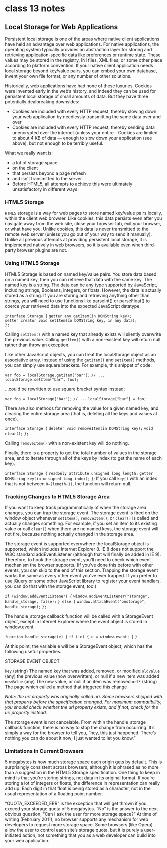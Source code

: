 # class 13 notes

## Local Storage for Web Applications

Persistent local storage is one of the areas where native client applications have held an advantage over web applications. For native applications, the operating system typically provides an abstraction layer for storing and retrieving application-specific data like preferences or runtime state. These values may be stored in the registry, INI files, XML files, or some other place according to platform convention. If your native client application needs local storage beyond key/value pairs, you can embed your own database, invent your own file format, or any number of other solutions.

Historically, web applications have had none of these luxuries. Cookies were invented early in the web’s history, and indeed they can be used for persistent local storage of small amounts of data. But they have three potentially dealbreaking downsides:

- Cookies are included with every HTTP request, thereby slowing down your web application by needlessly transmitting the same data over and over
- Cookies are included with every HTTP request, thereby sending data unencrypted over the internet (unless your entire - Cookies are limited to about 4 KB of data — enough to slow down your application (see above), but not enough to be terribly useful. 

What we really want is:

- a lot of storage space
- on the client
- that persists beyond a page refresh
- and isn’t transmitted to the server
- Before HTML5, all attempts to achieve this were ultimately unsatisfactory in different ways.

### HTML5 Storage 

`HTML5` storage is a way for web pages to store named key/value pairs locally, within the client web browser. Like cookies, this data persists even after you navigate away from the web site, close your browser tab, exit your browser, or what have you. Unlike cookies, this data is never transmitted to the remote web server (unless you go out of your way to send it manually). Unlike all previous attempts at providing persistent local storage, it is implemented natively in web browsers, so it is available even when third-party browser plugins are not.

### Using HTML5 Storage

HTML5 Storage is based on named key/value pairs. You store data based on a named key, then you can retrieve that data with the same key. The named key is a string. The data can be any type supported by JavaScript, including strings, Booleans, integers, or floats. However, the data is actually stored as a string. If you are storing and retrieving anything other than strings, you will need to use functions like parseInt() or parseFloat() to coerce your retrieved data into the expected JavaScript datatype.

`interface Storage {`
    `getter any getItem(in DOMString key);`                                    
    `setter creator void setItem(in DOMString key, in any data);`                                    
 `};`                                      

                                      
Calling `setItem()` with a named key that already exists will silently overwrite the previous value. Calling `getItem()` with a non-existent key will return null rather than throw an exception.

Like other JavaScript objects, you can treat the localStorage object as an associative array. Instead of using the `getItem()` and `setItem()` methods, you can simply use square brackets. For example, this snippet of code:

`var foo = localStorage.getItem("bar");`
`// ...`
`localStorage.setItem("bar", foo);`

…could be rewritten to use square bracket syntax instead:

`var foo = localStorage["bar"];`
`// ...`
`localStorage["bar"] = foo;`

There are also methods for removing the value for a given named key, and clearing the entire storage area (that is, deleting all the keys and values at once).

`interface Storage {`
  `deleter void removeItem(in DOMString key);`
  `void clear();`
`};`

Calling `removeItem()` with a non-existent key will do nothing.

Finally, there is a property to get the total number of values in the storage area, and to iterate through all of the keys by index (to get the name of each key).

`interface Storage {`
  `readonly attribute unsigned long length;`
  `getter DOMString key(in unsigned long index);`
`}`;
If you call `key()` with an index that is not between `0–(length-1)`, the function will return null.

### Tracking Changes to HTML5 Storage Area

If you want to keep track programmatically of when the storage area changes, you can trap the storage event. The storage event is fired on the window object whenever `setItem()`, `removeItem()`, or `clear()` is called and actually changes something. For example, if you set an item to its existing value or call `clear()` when there are no named keys, the storage event will not fire, because nothing actually changed in the storage area.

The storage event is supported everywhere the localStorage object is supported, which includes Internet Explorer 8. IE 8 does not support the W3C standard addEventListener (although that will finally be added in IE 9). Therefore, to hook the storage event, you’ll need to check which event mechanism the browser supports. (If you’ve done this before with other events, you can skip to the end of this section. Trapping the storage event works the same as every other event you’ve ever trapped. If you prefer to use jQuery or some other JavaScript library to register your event handlers, you can do that with the storage event, too.)

`if (window.addEventListener) {`
  `window.addEventListener("storage", handle_storage, false);`
`} else {`
  `window.attachEvent("onstorage", handle_storage);`
`};`

The handle_storage callback function will be called with a StorageEvent object, except in Internet Explorer where the event object is stored in window.event.

`function handle_storage(e) {`
  `if (!e) { e = window.event; }`
`}`

At this point, the variable e will be a StorageEvent object, which has the following useful properties.

STORAGE EVENT OBJECT

`key`	(string)	The named key that was added, removed, or modified
`oldValue`	(any)	the previous value (now overwritten), or null if a new item was added
`newValue`	(any)	The new value, or null if an item was removed
`url*`	(string)	The page which called a method that triggered this change

*Note: the url property was originally called uri. Some browsers shipped with that property before the specification changed. For maximum compatibility, you should check whether the url property exists, and if not, check for the uri property instead.*

The storage event is not cancelable. From within the handle_storage callback function, there is no way to stop the change from occurring. It’s simply a way for the browser to tell you, “hey, this just happened. There’s nothing you can do about it now; I just wanted to let you know.”

### Limitations in Current Browsers

5 megabytes is how much storage space each origin gets by default. This is surprisingly consistent across browsers, although it is phrased as no more than a suggestion in the HTML5 Storage specification. One thing to keep in mind is that you’re storing strings, not data in its original format. If you’re storing a lot of integers or floats, the difference in representation can really add up. Each digit in that float is being stored as a character, not in the usual representation of a floating point number.

“QUOTA_EXCEEDED_ERR” is the exception that will get thrown if you exceed your storage quota of 5 megabytes. “No” is the answer to the next obvious question, “Can I ask the user for more storage space?” At time of writing (February 2011), no browser supports any mechanism for web developers to request more storage space. Some browsers (like Opera) allow the user to control each site’s storage quota, but it is purely a user-initiated action, not something that you as a web developer can build into your web application.


